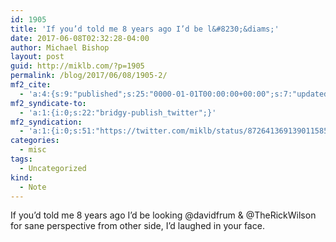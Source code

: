 ```yaml
---
id: 1905
title: 'If you’d told me 8 years ago I’d be l&#8230;&diams;'
date: 2017-06-08T02:32:28-04:00
author: Michael Bishop
layout: post
guid: http://miklb.com/?p=1905
permalink: /blog/2017/06/08/1905-2/
mf2_cite:
  - 'a:4:{s:9:"published";s:25:"0000-01-01T00:00:00+00:00";s:7:"updated";s:25:"0000-01-01T00:00:00+00:00";s:8:"category";a:1:{i:0;s:0:"";}s:6:"author";a:0:{}}'
mf2_syndicate-to:
  - 'a:1:{i:0;s:22:"bridgy-publish_twitter";}'
mf2_syndication:
  - 'a:1:{i:0;s:51:"https://twitter.com/miklb/status/872641369139011585";}'
categories:
  - misc
tags:
  - Uncategorized
kind:
  - Note
---
```

If you’d told me 8 years ago I’d be looking @davidfrum & @TheRickWilson for sane perspective from other side, I’d laughed in your face.